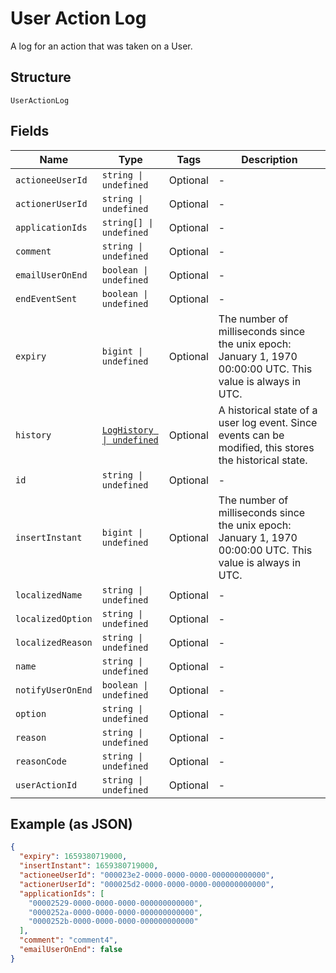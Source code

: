 
# User Action Log

A log for an action that was taken on a User.

## Structure

`UserActionLog`

## Fields

| Name | Type | Tags | Description |
|  --- | --- | --- | --- |
| `actioneeUserId` | `string \| undefined` | Optional | - |
| `actionerUserId` | `string \| undefined` | Optional | - |
| `applicationIds` | `string[] \| undefined` | Optional | - |
| `comment` | `string \| undefined` | Optional | - |
| `emailUserOnEnd` | `boolean \| undefined` | Optional | - |
| `endEventSent` | `boolean \| undefined` | Optional | - |
| `expiry` | `bigint \| undefined` | Optional | The number of milliseconds since the unix epoch: January 1, 1970 00:00:00 UTC. This value is always in UTC. |
| `history` | [`LogHistory \| undefined`](../../doc/models/log-history.md) | Optional | A historical state of a user log event. Since events can be modified, this stores the historical state. |
| `id` | `string \| undefined` | Optional | - |
| `insertInstant` | `bigint \| undefined` | Optional | The number of milliseconds since the unix epoch: January 1, 1970 00:00:00 UTC. This value is always in UTC. |
| `localizedName` | `string \| undefined` | Optional | - |
| `localizedOption` | `string \| undefined` | Optional | - |
| `localizedReason` | `string \| undefined` | Optional | - |
| `name` | `string \| undefined` | Optional | - |
| `notifyUserOnEnd` | `boolean \| undefined` | Optional | - |
| `option` | `string \| undefined` | Optional | - |
| `reason` | `string \| undefined` | Optional | - |
| `reasonCode` | `string \| undefined` | Optional | - |
| `userActionId` | `string \| undefined` | Optional | - |

## Example (as JSON)

```json
{
  "expiry": 1659380719000,
  "insertInstant": 1659380719000,
  "actioneeUserId": "000023e2-0000-0000-0000-000000000000",
  "actionerUserId": "000025d2-0000-0000-0000-000000000000",
  "applicationIds": [
    "00002529-0000-0000-0000-000000000000",
    "0000252a-0000-0000-0000-000000000000",
    "0000252b-0000-0000-0000-000000000000"
  ],
  "comment": "comment4",
  "emailUserOnEnd": false
}
```

